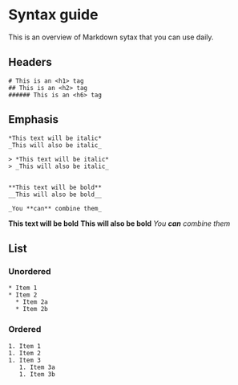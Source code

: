 # Syntax guide
This is an overview of Markdown sytax that you can use daily.

## Headers
```
# This is an <h1> tag
## This is an <h2> tag
###### This is an <h6> tag
```

## Emphasis
```
*This text will be italic*
_This will also be italic_

> *This text will be italic*
> _This will also be italic_


**This text will be bold**
__This will also be bold__

_You **can** combine them_
```

**This text will be bold**
__This will also be bold__
_You **can** combine them_

## List

### Unordered
```
* Item 1
* Item 2
  * Item 2a
  * Item 2b
```

### Ordered
```
1. Item 1
1. Item 2
1. Item 3
   1. Item 3a
   1. Item 3b
```
